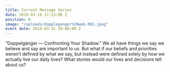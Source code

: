 ```yaml
---
title: Current Message Series
date: 2019-03-19 17:23:00 Z
position: 0
image: "/uploads/doppleganger%20web.001.jpeg"
event date: 2019-03-31 10:00:00 Z
---
```


“Doppelgänger — Confronting Your Shadow.” We all have things we say we believe and say are important to us. But what if our beliefs and priorities weren’t defined by what we say, but instead were defined solely by how we actually live our daily lives?  What stories would our lives and decisions tell about us?